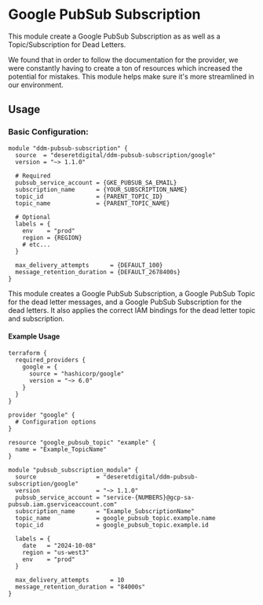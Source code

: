 # Google PubSub Subscription

This module create a Google PubSub Subscription as as well as a Topic/Subscription for Dead Letters. 

We found that in order to follow the documentation for the provider, we were constantly having to create a ton of resources which increased the potential for mistakes. This module helps make sure it's more streamlined in our environment. 

## Usage

### Basic Configuration:

```hcl
module "ddm-pubsub-subscription" {
  source  = "deseretdigital/ddm-pubsub-subscription/google"
  version = "~> 1.1.0"
  
  # Required
  pubsub_service_account = {GKE_PUBSUB_SA_EMAIL}
  subscription_name      = {YOUR_SUBSCRIPTION_NAME}
  topic_id               = {PARENT_TOPIC_ID}
  topic_name             = {PARENT_TOPIC_NAME}

  # Optional
  labels = {
    env    = "prod"
    region = {REGION}
    # etc...
  }

  max_delivery_attempts      = {DEFAULT_100}
  message_retention_duration = {DEFAULT_2678400s}
}
```

This module creates a Google PubSub Subscription, a Google PubSub Topic for the dead letter messages, and a Google PubSub Subscription for the dead letters. It also applies the correct IAM bindings for the dead letter topic and subscription. 

#### Example Usage

```hcl
terraform {
  required_providers {
    google = {
      source = "hashicorp/google"
      version = "~> 6.0"
    }
  }
}

provider "google" {
  # Configuration options
}

resource "google_pubsub_topic" "example" {
  name = "Example_TopicName"
}

module "pubsub_subscription_module" {
  source                 = "deseretdigital/ddm-pubsub-subscription/google"
  version                = "~> 1.1.0"
  pubsub_service_account = "service-{NUMBERS}@gcp-sa-pubsub.iam.gserviceaccount.com"
  subscription_name      = "Example_SubscriptionName"
  topic_name             = google_pubsub_topic.example.name
  topic_id               = google_pubsub_topic.example.id
  
  labels = {
    date   = "2024-10-08"
    region = "us-west3"
    env    = "prod"
  }

  max_delivery_attempts      = 10
  message_retention_duration = "84000s"
}
```
